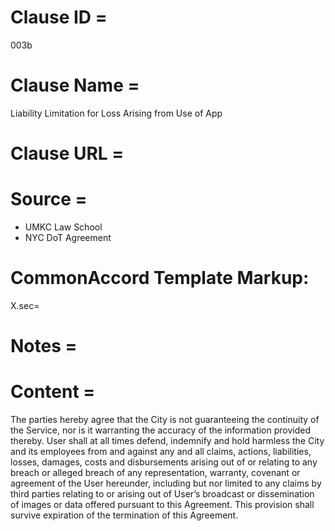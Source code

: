 
# Clause ID = 
003b

# Clause Name = 
Liability Limitation for Loss Arising from Use of App

# Clause URL = 

# Source = 
* UMKC Law School
* NYC DoT Agreement

# CommonAccord Template Markup:   
X.sec=  

# Notes = 

# Content = 

The parties hereby agree that the City is not guaranteeing the continuity of the Service, nor is it warranting the accuracy of the information provided thereby. User shall at all times defend, indemnify and hold harmless the City and its employees from and against any and all claims, actions, liabilities, losses, damages, costs and disbursements arising out of or relating to any breach or alleged breach of any representation, warranty, covenant or agreement of the User hereunder, including but nor limited to any claims by third parties relating to or arising out of User’s broadcast or dissemination of images or data offered pursuant to this Agreement. This provision shall survive expiration of the termination of this Agreement.

